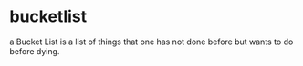 # bucketlist
a Bucket List is a list of things that one has not done before but wants to do before dying.
